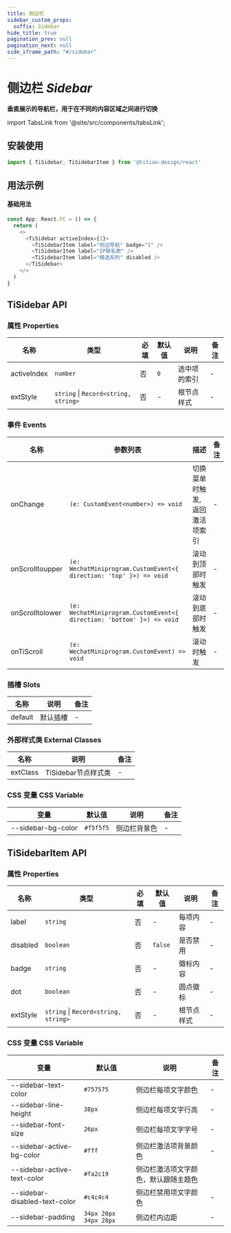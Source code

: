 ```yaml
---
title: 侧边栏
sidebar_custom_props:
  suffix: Sidebar
hide_title: true
pagination_prev: null
pagination_next: null
side_iframe_path: "#/sidebar"
---
```


# 侧边栏 _Sidebar_
**垂直展示的导航栏，用于在不同的内容区域之间进行切换**

import TabsLink from '@site/src/components/tabsLink';

<TabsLink id="tisidebar-api" />

## 安装使用
```typescript showLineNumbers
import { TiSidebar, TiSidebarItem } from '@titian-design/react'
```

## 用法示例

#### 基础用法
```typescript tsx showLineNumbers
const App: React.FC = () => {
  return (
    <>
      <TiSidebar activeIndex={1}>
        <TiSidebarItem label="侧边导航" badge="1" />
        <TiSidebarItem label="IP联名款" />
        <TiSidebarItem label="精选系列" disabled />
      </TiSidebar>
    </>
  )
}
```
## TiSidebar API
### 属性 **Properties**

| 名称        | 类型     | 必填 | 默认值 | 说明         | 备注 |
| ----------- | -------- | ---- | ------ | ------------ | ---- |
| activeIndex | `number` | 否   | `0`      | 选中项的索引 | -    |
| extStyle    | `string` \| `Record<string, string>` | 否   | -      | 根节点样式   | -    |

### 事件 **Events**

| 名称     | 参数列表 | 描述           | 备注 |
| -------- | -------- | -------------- | ---- |
| onChange | `(e: CustomEvent<number>) => void`    | 切换菜单时触发, 返回激活项索引| -    |
| onScrolltoupper | `(e: WechatMiniprogram.CustomEvent<{ direction: 'top' }>) => void`    | 滚动到顶部时触发| -    |
| onScrolltolower | `(e: WechatMiniprogram.CustomEvent<{ direction: 'bottom' }>) => void`    | 滚动到底部时触发| -    |
| onTiScroll | `(e: WechatMiniprogram.CustomEvent) => void`    | 滚动时触发| -    |

### 插槽 **Slots**

| 名称    | 说明     | 备注 |
| ------- | -------- | ---- |
| default | 默认插槽 | -    |

### 外部样式类 **External Classes**

| 名称     | 说明         | 备注 |
| -------- | ------------ | ---- |
| extClass | TiSidebar节点样式类 | -    |
### CSS 变量 **CSS Variable**
| 变量 | 默认值 | 说明 | 备注 |
| ---- | ------ | ---- | ---- |
| --sidebar-bg-color | `#f5f5f5` | 侧边栏背景色 | - |

## TiSidebarItem API
### 属性 **Properties**

| 名称     | 类型      | 必填 | 默认值 | 说明     | 备注 |
| -------- | --------- | ---- | ------ | -------- | ---- |
| label    | `string`  | 否   | -      | 每项内容 | -    |
| disabled | `boolean` | 否   | `false`  | 是否禁用 | -    |
| badge    | `string`  | 否   | -      | 徽标内容 | -    |
| dot      | `boolean` | 否   | -      | 圆点徽标 | -    |
| extStyle      | `string` \| `Record<string, string>` | 否   | -      | 根节点样式 | -    |

### CSS 变量 **CSS Variable**
| 变量 | 默认值 | 说明 | 备注 |
| ---- | ------ | ---- | ---- |
| --sidebar-text-color | `#757575` | 侧边栏每项文字颜色 | - |
| --sidebar-line-height | `38px` | 侧边栏每项文字行高 | - |
| --sidebar-font-size | `26px` | 侧边栏每项文字字号 | - |
| --sidebar-active-bg-color | `#fff` | 侧边栏激活项背景颜色 | - |
| --sidebar-active-text-color | `#fa2c19` | 侧边栏激活项文字颜色，默认跟随主题色 |  |
| --sidebar-disabled-text-color | `#c4c4c4` | 侧边栏禁用项文字颜色 | - |
| --sidebar-padding | `34px 20px 34px 28px` | 侧边栏内边距 | - |
